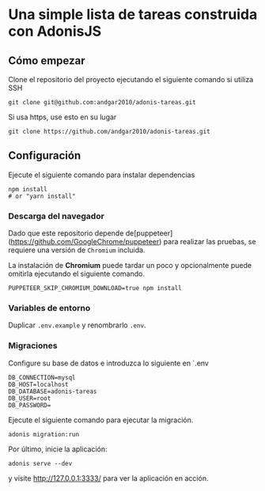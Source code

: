 # Una simple lista de tareas construida con AdonisJS

## Cómo empezar

Clone el repositorio del proyecto ejecutando el siguiente comando si utiliza SSH

```
git clone git@github.com:andgar2010/adonis-tareas.git
```

Si usa https, use esto en su lugar

```
git clone https://github.com/andgar2010/adonis-tareas.git
```

## Configuración

Ejecute el siguiente comando para instalar dependencias

```
npm install
# or "yarn install"
```

### Descarga del navegador

Dado que este repositorio depende de[puppeteer] (https://github.com/GoogleChrome/puppeteer) para realizar las pruebas, se requiere una versión de `Chromium` incluida.

La instalación de **Chromium** puede tardar un poco y opcionalmente puede omitirla ejecutando el siguiente comando.

```
PUPPETEER_SKIP_CHROMIUM_DOWNLOAD=true npm install
```


### Variables de entorno

Duplicar `.env.example` y renombrarlo `.env`.


### Migraciones

Configure su base de datos e introduzca lo siguiente en `.env

```
DB_CONNECTION=mysql
DB_HOST=localhost
DB_DATABASE=adonis-tareas
DB_USER=root
DB_PASSWORD=
```

Ejecute el siguiente comando para ejecutar la migración.

```
adonis migration:run
```

Por último, inicie la aplicación:

```
adonis serve --dev
```

y visite http://127.0.0.1:3333/ para ver la aplicación en acción.
